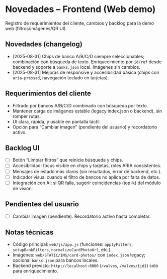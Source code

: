 # Novedades – Frontend (Web demo)

Registro de requerimientos del cliente, cambios y backlog para la demo web (filtros/imágenes/QR UI).

## Novedades (changelog)
- [2025-08-31] Chips de banco A/B/C/D siempre seleccionables; combinación con búsqueda de texto. Enriquecimiento por `id/ref` desde backend y soporte a `banks.json` local. Imágenes sin cambios.
- [2025-08-31] Mejoras de responsive y accesibilidad básica (chips con `aria-pressed`, navegación teclado en tarjetas).

## Requerimientos del cliente
- Filtrado por bancos A/B/C/D combinado con búsqueda por texto.
- Mantener carga de imágenes estable (legacy index.json o backend), sin romper rutas.
- UI clara, rápida, y usable en pantalla táctil.
- Opción para “Cambiar imagen” (pendiente del usuario) y recordatorio activo.

## Backlog UI
- [ ] Botón “Limpiar filtros” que reinicie búsqueda y chips.
- [ ] Accesibilidad: focus visible en chips y tarjetas, roles ARIA consistentes.
- [ ] Mensajes de estado más claros (sin resultados, error de backend, etc.).
- [ ] Indicador visual cuando el filtro de bancos no aplica por falta de datos.
- [ ] Integración con AI: si QR falla, sugerir coincidencias (top-k) del módulo de visión.

## Pendientes del usuario
- [ ] Cambiar imagen (pendiente). Recordatorio activo hasta completar.

## Notas técnicas
- Código principal: `web/js/app.js` (funciones: `applyFilters`, `setupBankFilters`, `normalizeCardPhotoUrl`, etc.).
- Imágenes: `web/STATIC/IMG/card-photos/` con `index.json` legacy; opcional `banks.json` para bancos locales.
- Backend previsto: `http://localhost:8000` (`/valves`, `/valves/{id}`) solo para enriquecimiento.

